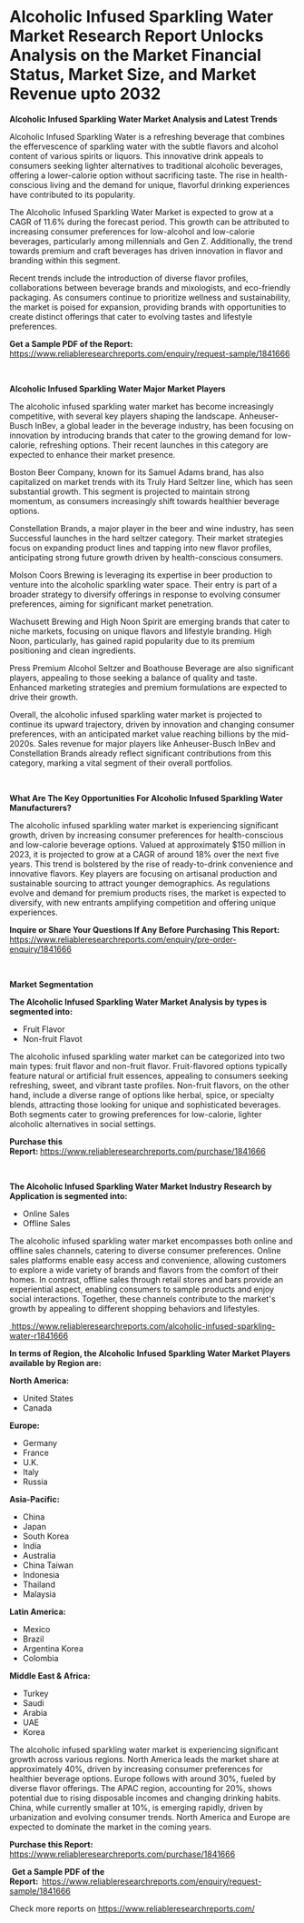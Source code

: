 <p><h1>Alcoholic Infused Sparkling Water Market Research Report Unlocks Analysis on the Market Financial Status, Market Size, and Market Revenue upto 2032</h1></p><p><strong>Alcoholic Infused Sparkling Water Market Analysis and Latest Trends</strong></p>
<p><p>Alcoholic Infused Sparkling Water is a refreshing beverage that combines the effervescence of sparkling water with the subtle flavors and alcohol content of various spirits or liquors. This innovative drink appeals to consumers seeking lighter alternatives to traditional alcoholic beverages, offering a lower-calorie option without sacrificing taste. The rise in health-conscious living and the demand for unique, flavorful drinking experiences have contributed to its popularity.</p><p>The Alcoholic Infused Sparkling Water Market is expected to grow at a CAGR of 11.6% during the forecast period. This growth can be attributed to increasing consumer preferences for low-alcohol and low-calorie beverages, particularly among millennials and Gen Z. Additionally, the trend towards premium and craft beverages has driven innovation in flavor and branding within this segment.</p><p>Recent trends include the introduction of diverse flavor profiles, collaborations between beverage brands and mixologists, and eco-friendly packaging. As consumers continue to prioritize wellness and sustainability, the market is poised for expansion, providing brands with opportunities to create distinct offerings that cater to evolving tastes and lifestyle preferences.</p></p>
<p><strong>Get a Sample PDF of the Report:&nbsp;</strong> <a href="https://www.reliableresearchreports.com/enquiry/request-sample/1841666?utm_campaign=2146&utm_medium=2&utm_source=Github&utm_content=ia&utm_term=15022025&utm_id=alcoholic-infused-sparkling-water">https://www.reliableresearchreports.com/enquiry/request-sample/1841666</a></p>
<p>&nbsp;</p>
<p><strong>Alcoholic Infused Sparkling Water Major Market Players</strong></p>
<p><p>The alcoholic infused sparkling water market has become increasingly competitive, with several key players shaping the landscape. Anheuser-Busch InBev, a global leader in the beverage industry, has been focusing on innovation by introducing brands that cater to the growing demand for low-calorie, refreshing options. Their recent launches in this category are expected to enhance their market presence.</p><p>Boston Beer Company, known for its Samuel Adams brand, has also capitalized on market trends with its Truly Hard Seltzer line, which has seen substantial growth. This segment is projected to maintain strong momentum, as consumers increasingly shift towards healthier beverage options.</p><p>Constellation Brands, a major player in the beer and wine industry, has seen Successful launches in the hard seltzer category. Their market strategies focus on expanding product lines and tapping into new flavor profiles, anticipating strong future growth driven by health-conscious consumers.</p><p>Molson Coors Brewing is leveraging its expertise in beer production to venture into the alcoholic sparkling water space. Their entry is part of a broader strategy to diversify offerings in response to evolving consumer preferences, aiming for significant market penetration.</p><p>Wachusett Brewing and High Noon Spirit are emerging brands that cater to niche markets, focusing on unique flavors and lifestyle branding. High Noon, particularly, has gained rapid popularity due to its premium positioning and clean ingredients.</p><p>Press Premium Alcohol Seltzer and Boathouse Beverage are also significant players, appealing to those seeking a balance of quality and taste. Enhanced marketing strategies and premium formulations are expected to drive their growth.</p><p>Overall, the alcoholic infused sparkling water market is projected to continue its upward trajectory, driven by innovation and changing consumer preferences, with an anticipated market value reaching billions by the mid-2020s. Sales revenue for major players like Anheuser-Busch InBev and Constellation Brands already reflect significant contributions from this category, marking a vital segment of their overall portfolios.</p></p>
<p>&nbsp;</p>
<p><strong>What Are The Key Opportunities For Alcoholic Infused Sparkling Water Manufacturers?</strong></p>
<p><p>The alcoholic infused sparkling water market is experiencing significant growth, driven by increasing consumer preferences for health-conscious and low-calorie beverage options. Valued at approximately $150 million in 2023, it is projected to grow at a CAGR of around 18% over the next five years. This trend is bolstered by the rise of ready-to-drink convenience and innovative flavors. Key players are focusing on artisanal production and sustainable sourcing to attract younger demographics. As regulations evolve and demand for premium products rises, the market is expected to diversify, with new entrants amplifying competition and offering unique experiences.</p></p>
<p><strong>Inquire or Share Your Questions If Any Before Purchasing This Report:</strong> <a href="https://www.reliableresearchreports.com/enquiry/pre-order-enquiry/1841666?utm_campaign=2146&utm_medium=2&utm_source=Github&utm_content=ia&utm_term=15022025&utm_id=alcoholic-infused-sparkling-water">https://www.reliableresearchreports.com/enquiry/pre-order-enquiry/1841666</a></p>
<p>&nbsp;</p>
<p><strong>Market Segmentation</strong></p>
<p><strong>The Alcoholic Infused Sparkling Water Market Analysis by types is segmented into:</strong></p>
<p><ul><li>Fruit Flavor</li><li>Non-fruit Flavot</li></ul></p>
<p><p>The alcoholic infused sparkling water market can be categorized into two main types: fruit flavor and non-fruit flavor. Fruit-flavored options typically feature natural or artificial fruit essences, appealing to consumers seeking refreshing, sweet, and vibrant taste profiles. Non-fruit flavors, on the other hand, include a diverse range of options like herbal, spice, or specialty blends, attracting those looking for unique and sophisticated beverages. Both segments cater to growing preferences for low-calorie, lighter alcoholic alternatives in social settings.</p></p>
<p><strong>Purchase this Report:&nbsp;</strong><a href="https://www.reliableresearchreports.com/purchase/1841666?utm_campaign=2146&utm_medium=2&utm_source=Github&utm_content=ia&utm_term=15022025&utm_id=alcoholic-infused-sparkling-water">https://www.reliableresearchreports.com/purchase/1841666</a></p>
<p>&nbsp;</p>
<p><strong>The Alcoholic Infused Sparkling Water Market Industry Research by Application is segmented into:</strong></p>
<p><ul><li>Online Sales</li><li>Offline Sales</li></ul></p>
<p><p>The alcoholic infused sparkling water market encompasses both online and offline sales channels, catering to diverse consumer preferences. Online sales platforms enable easy access and convenience, allowing customers to explore a wide variety of brands and flavors from the comfort of their homes. In contrast, offline sales through retail stores and bars provide an experiential aspect, enabling consumers to sample products and enjoy social interactions. Together, these channels contribute to the market's growth by appealing to different shopping behaviors and lifestyles.</p></p>
<p><a href="https://www.reliableresearchreports.com/alcoholic-infused-sparkling-water-r1841666?utm_campaign=2146&utm_medium=2&utm_source=Github&utm_content=ia&utm_term=15022025&utm_id=alcoholic-infused-sparkling-water">&nbsp;https://www.reliableresearchreports.com/alcoholic-infused-sparkling-water-r1841666</a></p>
<p><strong>In terms of Region, the Alcoholic Infused Sparkling Water Market Players available by Region are:</strong></p>
<p>
    <p> <strong> North America: </strong>
        <ul>
            <li>United States</li>
            <li>Canada</li>
        </ul>
        </p> 
    <p> <strong> Europe: </strong>
        <ul>
            <li>Germany</li>
            <li>France</li>
            <li>U.K.</li>
            <li>Italy</li>
            <li>Russia</li>
        </ul>
        </p> 
    <p> <strong> Asia-Pacific: </strong>
        <ul>
            <li>China</li>
            <li>Japan</li>
            <li>South Korea</li>
            <li>India</li>
            <li>Australia</li>
            <li>China Taiwan</li>
            <li>Indonesia</li>
            <li>Thailand</li>
            <li>Malaysia</li>
        </ul>
        </p> 
    <p> <strong> Latin America: </strong>
        <ul>
            <li>Mexico</li>
            <li>Brazil</li>
            <li>Argentina Korea</li>
            <li>Colombia</li>
        </ul>
        </p> 
    <p> <strong> Middle East & Africa: </strong>
        <ul>
            <li>Turkey</li>
            <li>Saudi</li>
            <li>Arabia</li>
            <li>UAE</li>
            <li>Korea</li>
        </ul>
    </p>
    </p>
<p><p>The alcoholic infused sparkling water market is experiencing significant growth across various regions. North America leads the market share at approximately 40%, driven by increasing consumer preferences for healthier beverage options. Europe follows with around 30%, fueled by diverse flavor offerings. The APAC region, accounting for 20%, shows potential due to rising disposable incomes and changing drinking habits. China, while currently smaller at 10%, is emerging rapidly, driven by urbanization and evolving consumer trends. North America and Europe are expected to dominate the market in the coming years.</p></p>
<p><strong>Purchase this Report: </strong><a href="https://www.reliableresearchreports.com/purchase/1841666?utm_campaign=2146&utm_medium=2&utm_source=Github&utm_content=ia&utm_term=15022025&utm_id=alcoholic-infused-sparkling-water">https://www.reliableresearchreports.com/purchase/1841666</a></p>
<p>&nbsp;<strong>Get a Sample PDF of the Report:&nbsp;&nbsp;</strong><a href="https://www.reliableresearchreports.com/enquiry/request-sample/1841666?utm_campaign=2146&utm_medium=2&utm_source=Github&utm_content=ia&utm_term=15022025&utm_id=alcoholic-infused-sparkling-water">https://www.reliableresearchreports.com/enquiry/request-sample/1841666</a></p>
<p><strong></strong></p>
<p>Check more reports on <a href="https://www.reliableresearchreports.com/?utm_campaign=2146&utm_medium=2&utm_source=Github&utm_content=ia&utm_term=15022025&utm_id=alcoholic-infused-sparkling-water">https://www.reliableresearchreports.com/</a></p>